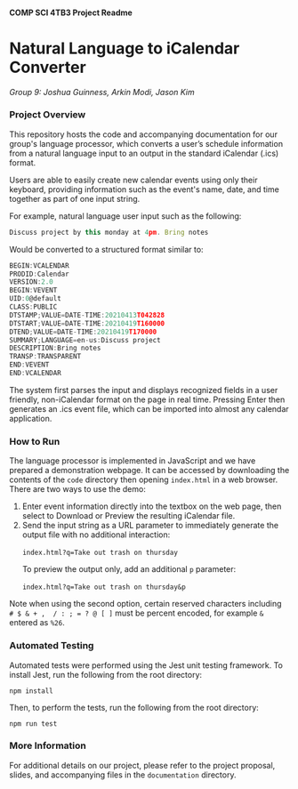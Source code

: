 #### COMP SCI 4TB3 Project Readme
# Natural Language to iCalendar Converter 
_Group 9: Joshua Guinness, Arkin Modi, Jason Kim_

### Project Overview
This repository hosts the code and accompanying documentation for our group's language processor, which converts a user’s schedule information from a natural language input to an output in the standard iCalendar (.ics) format.

Users are able to easily create new calendar events using only their keyboard, providing information such as the event's name, date, and time together as part of one input string.

For example, natural language user input such as the following:
```js
Discuss project by this monday at 4pm. Bring notes
```
Would be converted to a structured format similar to:
```js
BEGIN:VCALENDAR​
PRODID:Calendar​
VERSION:2.0​
BEGIN:VEVENT​
UID:0@default​
CLASS:PUBLIC​
DTSTAMP;VALUE=DATE-TIME:20210413T042828​
DTSTART;VALUE=DATE-TIME:20210419T160000​
DTEND;VALUE=DATE-TIME:20210419T170000​
SUMMARY;LANGUAGE=en-us:Discuss project​
DESCRIPTION:Bring notes​
TRANSP:TRANSPARENT​
END:VEVENT​
END:VCALENDAR​
```

The system first parses the input and displays recognized fields in a user friendly, non-iCalendar format on the page in real time. Pressing Enter then generates an .ics event file, which can be imported into almost any calendar application.

### How to Run
The language processor is implemented in JavaScript and we have prepared a demonstration webpage. It can be accessed by downloading the contents of the `code` directory then opening `index.html` in a web browser. There are two ways to use the demo:

1. Enter event information directly into the textbox on the web page, then select to Download or Preview the resulting iCalendar file.
2. Send the input string as a URL parameter to immediately generate the output file with no additional interaction: 

&nbsp;&nbsp;&nbsp;&nbsp;&nbsp;&nbsp;```index.html?q=Take out trash on thursday```

&nbsp;&nbsp;&nbsp;&nbsp;&nbsp;&nbsp;To preview the output only, add an additional `p` parameter:

&nbsp;&nbsp;&nbsp;&nbsp;&nbsp;&nbsp;```index.html?q=Take out trash on thursday&p```

Note when using the second option, certain reserved characters including ` # $ & + ,  / : ; = ? @ [ ]` must be percent encoded, for example `&` entered as `%26`.

### Automated Testing

Automated tests were performed using the Jest unit testing framework. To install Jest, run the following from the root directory:
```
npm install
```

Then, to perform the tests, run the following from the root directory:
```
npm run test
```

### More Information
For additional details on our project, please refer to the project proposal, slides, and accompanying files in the `documentation` directory.